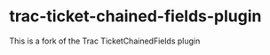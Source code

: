 trac-ticket-chained-fields-plugin
=================================

This is a fork of the Trac TicketChainedFields plugin

